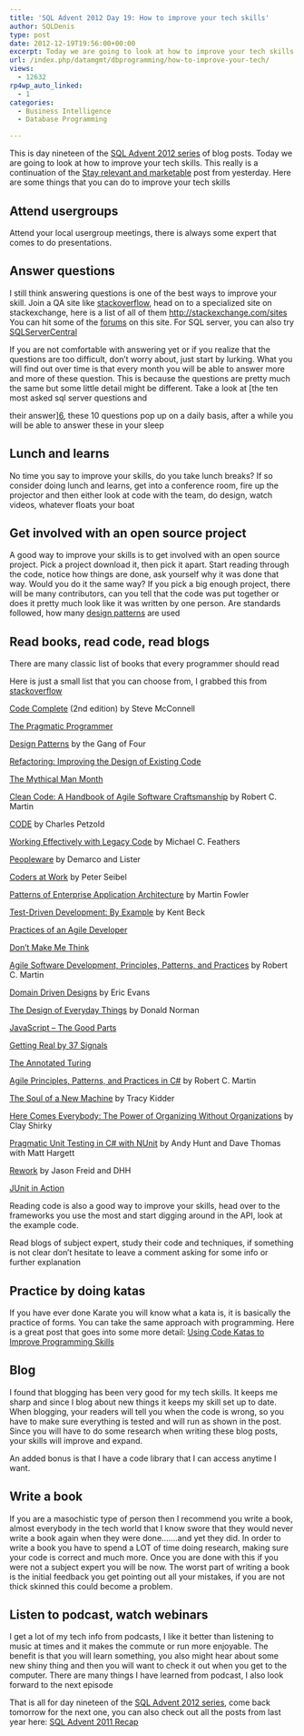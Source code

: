 ```yaml
---
title: 'SQL Advent 2012 Day 19: How to improve your tech skills'
author: SQLDenis
type: post
date: 2012-12-19T19:56:00+00:00
excerpt: Today we are going to look at how to improve your tech skills. Here are some things that you can do to improve your tech skills
url: /index.php/datamgmt/dbprogramming/how-to-improve-your-tech/
views:
  - 12632
rp4wp_auto_linked:
  - 1
categories:
  - Business Intelligence
  - Database Programming

---
```

This is day nineteen of the [SQL Advent 2012 series][1] of blog posts. Today we are going to look at how to improve your tech skills. This really is a continuation of the [Stay relevant and marketable][2] post from yesterday. Here are some things that you can do to improve your tech skills

## Attend usergroups

Attend your local usergroup meetings, there is always some expert that comes to do presentations.

## Answer questions

I still think answering questions is one of the best ways to improve your skill. Join a QA site like [stackoverflow][3], head on to a specialized site on stackexchange, here is a list of all of them http://stackexchange.com/sites You can hit some of the [forums][4] on this site. For SQL server, you can also try [SQLServerCentral][5]
  
If you are not comfortable with answering yet or if you realize that the questions are too difficult, don&#8217;t worry about, just start by lurking. What you will find out over time is that every month you will be able to answer more and more of these question. This is because the questions are pretty much the same but some little detail might be different. Take a look at [the ten most asked sql server questions and
  
their answer][6], these 10 questions pop up on a daily basis, after a while you will be able to answer these in your sleep

## Lunch and learns

No time you say to improve your skills, do you take lunch breaks? If so consider doing lunch and learns, get into a conference room, fire up the projector and then either look at code with the team, do design, watch videos, whatever floats your boat

## Get involved with an open source project

A good way to improve your skills is to get involved with an open source project. Pick a project download it, then pick it apart. Start reading through the code, notice how things are done, ask yourself why it was done that way. Would you do it the same way? If you pick a big enough project, there will be many contributors, can you tell that the code was put together or does it pretty much look like it was written by one person. Are standards followed, how many [design patterns][7] are used

## Read books, read code, read blogs

There are many classic list of books that every programmer should read
  
Here is just a small list that you can choose from, I grabbed this from [stackoverflow][8]

[Code Complete][9] (2nd edition) by Steve McConnell
  
[The Pragmatic Programmer][10]
  
[Design Patterns][7] by the Gang of Four
  
[Refactoring: Improving the Design of Existing Code][11]
  
[The Mythical Man Month][12]
  
[Clean Code: A Handbook of Agile Software Craftsmanship][13] by Robert C. Martin
  
[CODE][14] by Charles Petzold
  
[Working Effectively with Legacy Code][15] by Michael C. Feathers
  
[Peopleware][16] by Demarco and Lister
  
[Coders at Work][17] by Peter Seibel
  
[Patterns of Enterprise Application Architecture][18] by Martin Fowler
  
[Test-Driven Development: By Example][19] by Kent Beck
  
[Practices of an Agile Developer][20]
  
[Don&#8217;t Make Me Think][21]
  
[Agile Software Development, Principles, Patterns, and Practices][22] by Robert C. Martin
  
[Domain Driven Designs][23] by Eric Evans
  
[The Design of Everyday Things][24] by Donald Norman
  
[JavaScript &#8211; The Good Parts][25]
  
[Getting Real by 37 Signals][26]
  
[The Annotated Turing][27]
  
[Agile Principles, Patterns, and Practices in C#][28] by Robert C. Martin
  
[The Soul of a New Machine][29] by Tracy Kidder
  
[Here Comes Everybody: The Power of Organizing Without Organizations][30] by Clay Shirky
  
[Pragmatic Unit Testing in C# with NUnit][31] by Andy Hunt and Dave Thomas with Matt Hargett
  
[Rework][32] by Jason Freid and DHH
  
[JUnit in Action][33]

Reading code is also a good way to improve your skills, head over to the frameworks you use the most and start digging around in the API, look at the example code.
  
Read blogs of subject expert, study their code and techniques, if something is not clear don&#8217;t hesitate to leave a comment asking for some info or further explanation

## Practice by doing katas

If you have ever done Karate you will know what a kata is, it is basically the practice of forms. You can take the same approach with programming. Here is a great post that goes into some more detail: [Using Code Katas to Improve Programming Skills][34]

## Blog

I found that blogging has been very good for my tech skills. It keeps me sharp and since I blog about new things it keeps my skill set up to date. When blogging, your readers will tell you when the code is wrong, so you have to make sure everything is tested and will run as shown in the post. Since you will have to do some research when writing these blog posts, your skills will improve and expand.
  
An added bonus is that I have a code library that I can access anytime I want.

## Write a book

If you are a masochistic type of person then I recommend you write a book, almost everybody in the tech world that I know swore that they would never write a book again when they were done&#8230;&#8230;.and yet they did. In order to write a book you have to spend a LOT of time doing research, making sure your code is correct and much more. Once you are done with this if you were not a subject expert you will be now. The worst part of writing a book is the initial feedback you get pointing out all your mistakes, if you are not thick skinned this could become a problem.

## Listen to podcast, watch webinars

I get a lot of my tech info from podcasts, I like it better than listening to music at times and it makes the commute or run more enjoyable. The benefit is that you will learn something, you also might hear about some new shiny thing and then you will want to check it out when you get to the computer. There are many things I have learned from podcast, I also look forward to the next episode

That is all for day nineteen of the [SQL Advent 2012 series][1], come back tomorrow for the next one, you can also check out all the posts from last year here: [SQL Advent 2011 Recap][35]

 [1]: /index.php/DataMgmt/DBProgramming/sql-advent-2012-here-is
 [2]: /index.php/DataMgmt/DBAdmin/MSSQLServerAdmin/stay-relevant-and-marketable
 [3]: http://stackoverflow.com/questions
 [4]: http://forum.lessthandot.com/
 [5]: http://www.sqlservercentral.com/Forums/
 [6]: /index.php/DataMgmt/DataDesign/the-ten-most-asked-sql-server-questions--1
 [7]: http://www.amazon.com/gp/product/0201633612/ref=as_li_ss_tl?ie=UTF8&camp=1789&creative=390957&creativeASIN=0201633612&linkCode=as2&tag=sql08-20
 [8]: http://stackoverflow.com/questions/1711/what-is-the-single-most-influential-book-every-programmer-should-read
 [9]: http://www.amazon.com/gp/product/0735619670/ref=as_li_ss_tl?ie=UTF8&camp=1789&creative=390957&creativeASIN=0735619670&linkCode=as2&tag=sql08-20
 [10]: http://www.amazon.com/gp/product/020161622X/ref=as_li_ss_tl?ie=UTF8&camp=1789&creative=390957&creativeASIN=020161622X&linkCode=as2&tag=sql08-20
 [11]: http://www.amazon.com/gp/product/0201485672/ref=as_li_ss_tl?ie=UTF8&camp=1789&creative=390957&creativeASIN=0201485672&linkCode=as2&tag=sql08-20
 [12]: http://www.amazon.com/gp/product/0201835959/ref=as_li_ss_tl?ie=UTF8&camp=1789&creative=390957&creativeASIN=0201835959&linkCode=as2&tag=sql08-20
 [13]: http://www.amazon.com/gp/product/0132350882/ref=as_li_ss_tl?ie=UTF8&camp=1789&creative=390957&creativeASIN=0132350882&linkCode=as2&tag=sql08-20
 [14]: http://www.amazon.com/gp/product/0735611319/ref=as_li_ss_tl?ie=UTF8&camp=1789&creative=390957&creativeASIN=0735611319&linkCode=as2&tag=sql08-20http://www.amazon.com/gp/product/0735611319/ref=as_li_ss_tl?ie=UTF8&camp=1789&creative=390957&creativeASIN=0735611319&linkCode=as2&tag=sql08-20
 [15]: http://www.amazon.com/gp/product/0131177052/ref=as_li_ss_tl?ie=UTF8&camp=1789&creative=390957&creativeASIN=0131177052&linkCode=as2&tag=sql08-20
 [16]: http://www.amazon.com/gp/product/0932633439/ref=as_li_ss_tl?ie=UTF8&camp=1789&creative=390957&creativeASIN=0932633439&linkCode=as2&tag=sql08-20
 [17]: http://www.amazon.com/gp/product/1430219483/ref=as_li_ss_tl?ie=UTF8&camp=1789&creative=390957&creativeASIN=1430219483&linkCode=as2&tag=sql08-20
 [18]: http://www.amazon.com/gp/product/0321127420/ref=as_li_ss_tl?ie=UTF8&camp=1789&creative=390957&creativeASIN=0321127420&linkCode=as2&tag=sql08-20
 [19]: http://www.amazon.com/gp/product/0321146530/ref=as_li_ss_tl?ie=UTF8&camp=1789&creative=390957&creativeASIN=0321146530&linkCode=as2&tag=sql08-20
 [20]: http://www.amazon.com/gp/product/097451408X/ref=as_li_ss_tl?ie=UTF8&camp=1789&creative=390957&creativeASIN=097451408X&linkCode=as2&tag=sql08-20
 [21]: http://www.amazon.com/gp/product/0321344758/ref=as_li_ss_tl?ie=UTF8&camp=1789&creative=390957&creativeASIN=0321344758&linkCode=as2&tag=sql08-20
 [22]: http://www.amazon.com/gp/product/0135974445/ref=as_li_ss_tl?ie=UTF8&camp=1789&creative=390957&creativeASIN=0135974445&linkCode=as2&tag=sql08-20
 [23]: http://www.amazon.com/gp/product/0321125215/ref=as_li_ss_tl?ie=UTF8&camp=1789&creative=390957&creativeASIN=0321125215&linkCode=as2&tag=sql08-20
 [24]: http://www.amazon.com/gp/product/0465067107/ref=as_li_ss_tl?ie=UTF8&camp=1789&creative=390957&creativeASIN=0465067107&linkCode=as2&tag=sql08-20
 [25]: http://www.amazon.com/gp/product/0596517742/ref=as_li_ss_tl?ie=UTF8&camp=1789&creative=390957&creativeASIN=0596517742&linkCode=as2&tag=sql08-20http://www.amazon.com/gp/product/0596517742/ref=as_li_ss_tl?ie=UTF8&camp=1789&creative=390957&creativeASIN=0596517742&linkCode=as2&tag=sql08-20
 [26]: http://www.amazon.com/gp/product/0578012812/ref=as_li_ss_tl?ie=UTF8&camp=1789&creative=390957&creativeASIN=0578012812&linkCode=as2&tag=sql08-20
 [27]: http://www.amazon.com/gp/product/0470229055/ref=as_li_ss_tl?ie=UTF8&camp=1789&creative=390957&creativeASIN=0470229055&linkCode=as2&tag=sql08-20
 [28]: http://www.amazon.com/gp/product/0131857258/ref=as_li_ss_tl?ie=UTF8&camp=1789&creative=390957&creativeASIN=0131857258&linkCode=as2&tag=sql08-20
 [29]: http://www.amazon.com/gp/product/B00008RWB6/ref=as_li_ss_tl?ie=UTF8&camp=1789&creative=390957&creativeASIN=B00008RWB6&linkCode=as2&tag=sql08-20
 [30]: http://www.amazon.com/gp/product/0143114948/ref=as_li_ss_tl?ie=UTF8&camp=1789&creative=390957&creativeASIN=0143114948&linkCode=as2&tag=sql08-20
 [31]: http://www.amazon.com/gp/product/0977616673/ref=as_li_ss_tl?ie=UTF8&camp=1789&creative=390957&creativeASIN=0977616673&linkCode=as2&tag=sql08-20
 [32]: http://www.amazon.com/gp/product/0307463745/ref=as_li_ss_tl?ie=UTF8&camp=1789&creative=390957&creativeASIN=0307463745&linkCode=as2&tag=sql08-20
 [33]: http://www.amazon.com/gp/product/1935182021/ref=as_li_ss_tl?ie=UTF8&camp=1789&creative=390957&creativeASIN=1935182021&linkCode=as2&tag=sql08-20
 [34]: /index.php/ITProfessionals/ProfessionalDevelopment/using-code-katas-to-improve
 [35]: /index.php/DataMgmt/DataDesign/sql-advent-2011-recap